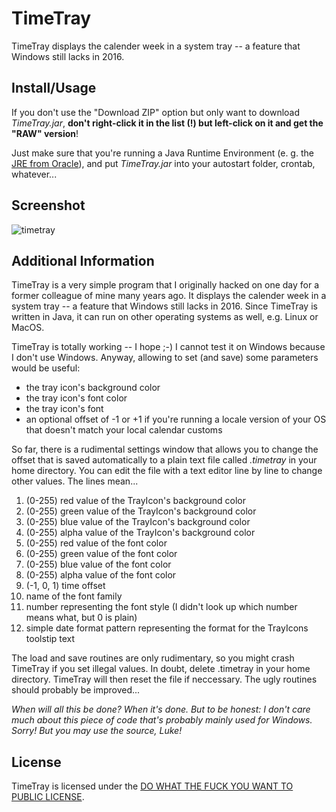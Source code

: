 # TimeTray
TimeTray displays the calender week in a system tray -- a feature that Windows still lacks in 2016.

## Install/Usage
If you don't use the "Download ZIP" option but only want to download _TimeTray.jar_, **don't right-click it in the list (!) but left-click on it and get the "RAW" version**!

Just make sure that you're running a Java Runtime Environment (e. g. the [JRE from Oracle](http://www.java.com/en/download/ "Oracle")), and put _TimeTray.jar_ into your autostart folder, crontab, whatever...

## Screenshot
![timetray](https://github.com/otacke/timetray/blob/master/timetray.png "timetray")

## Additional Information
TimeTray is a very simple program that I originally hacked on one day for a former colleague of mine many years ago. It displays the calender week in a system tray -- a feature that Windows still lacks in 2016. Since TimeTray is written in Java, it can run on other operating systems as well, e.g. Linux or MacOS.

TimeTray is totally working -- I hope ;-) I cannot test it on Windows because I don't use Windows. Anyway, allowing to set (and save) some parameters would be useful:

* the tray icon's background color
* the tray icon's font color
* the tray icon's font
* an optional offset of -1 or +1 if you're running a locale version of your OS that doesn't match your local calendar customs

So far, there is a rudimental settings window that allows you to change the offset that is saved automatically to a plain text file called _.timetray_ in your home directory. You can edit the file with a text editor line by line to change other values. The lines mean...

1. (0-255) red value of the TrayIcon's background color
2. (0-255) green value of the TrayIcon's background color
3. (0-255) blue value of the TrayIcon's background color
4. (0-255) alpha value of the TrayIcon's background color
5. (0-255) red value of the font color
6. (0-255) green value of the font color
7. (0-255) blue value of the font color
8. (0-255) alpha value of the font color
9. (-1, 0, 1) time offset
10. name of the font family
11. number representing the font style (I didn't look up which number means what, but 0 is plain)
12. simple date format pattern representing the format for the TrayIcons toolstip text

The load and save routines are only rudimentary, so you might crash TimeTray if you set illegal values. In doubt, delete .timetray in your home directory. TimeTray will then reset the file if neccessary. The ugly routines should probably be improved...

_When will all this be done? When it's done. But to be honest: I don't care much about this piece of code that's probably mainly used for Windows. Sorry! But you may use the source, Luke!_

## License
TimeTray is licensed under the [DO WHAT THE FUCK YOU WANT TO PUBLIC LICENSE](http://www.wtfpl.net).
